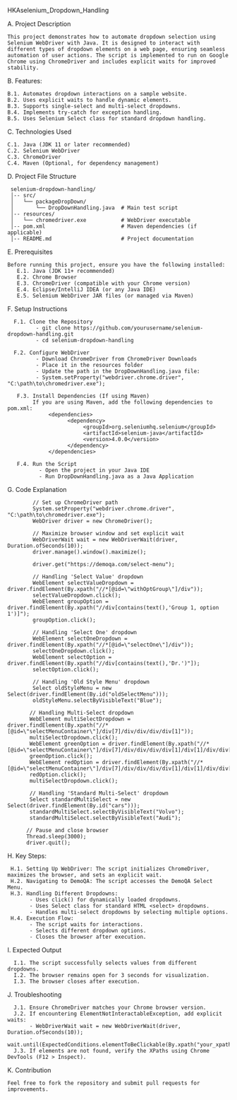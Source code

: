 HKAselenium_Dropdown_Handling

A. Project Description

    This project demonstrates how to automate dropdown selection using Selenium WebDriver with Java. It is designed to interact with different types of dropdown elements on a web page, ensuring seamless automation of user actions. The script is implemented to run on Google Chrome using ChromeDriver and includes explicit waits for improved stability.

B. Features:

    B.1. Automates dropdown interactions on a sample website.
    B.2. Uses explicit waits to handle dynamic elements.
    B.3. Supports single-select and multi-select dropdowns.
    B.4. Implements try-catch for exception handling.
    B.5. Uses Selenium Select class for standard dropdown handling.

C. Technologies Used

    C.1. Java (JDK 11 or later recommended)
    C.2. Selenium WebDriver
    C.3. ChromeDriver
    C.4. Maven (Optional, for dependency management)

D. Project File Structure

     selenium-dropdown-handling/
     │-- src/
     │   └── packageDropDown/
     │       └── DropDownHandling.java  # Main test script
     │-- resources/
     │   └── chromedriver.exe           # WebDriver executable
     │-- pom.xml                        # Maven dependencies (if applicable)
     │-- README.md                      # Project documentation

E. Prerequisites

    Before running this project, ensure you have the following installed:
       E.1. Java (JDK 11+ recommended)
       E.2. Chrome Browser
       E.3. ChromeDriver (compatible with your Chrome version)
       E.4. Eclipse/IntelliJ IDEA (or any Java IDE)
       E.5. Selenium WebDriver JAR files (or managed via Maven)

F. Setup Instructions

      F.1. Clone the Repository
             - git clone https://github.com/yourusername/selenium-dropdown-handling.git
             - cd selenium-dropdown-handling

      F.2. Configure WebDriver
             - Download ChromeDriver from ChromeDriver Downloads
             - Place it in the resources folder
             - Update the path in the DropDownHandling.java file:
             - System.setProperty("webdriver.chrome.driver", "C:\path\to\chromedriver.exe");

       F.3. Install Dependencies (If using Maven)
            If you are using Maven, add the following dependencies to pom.xml:
                 <dependencies>
                       <dependency>
                            <groupId>org.seleniumhq.selenium</groupId>
                            <artifactId>selenium-java</artifactId>
                            <version>4.0.0</version>
                       </dependency>
                 </dependencies>

       F.4. Run the Script
              - Open the project in your Java IDE
              - Run DropDownHandling.java as a Java Application

G. Code Explanation

            // Set up ChromeDriver path
            System.setProperty("webdriver.chrome.driver", "C:\path\to\chromedriver.exe");
            WebDriver driver = new ChromeDriver();

            // Maximize browser window and set explicit wait
            WebDriverWait wait = new WebDriverWait(driver, Duration.ofSeconds(10));
            driver.manage().window().maximize();

            driver.get("https://demoqa.com/select-menu");

            // Handling 'Select Value' dropdown
            WebElement selectValueDropdown = driver.findElement(By.xpath("//*[@id=\"withOptGroup\"]/div"));
            selectValueDropdown.click();
            WebElement groupOption = driver.findElement(By.xpath("//div[contains(text(),'Group 1, option 1')]");
            groupOption.click();

            // Handling 'Select One' dropdown
            WebElement selectOneDropdown = driver.findElement(By.xpath("//*[@id=\"selectOne\"]/div"));
            selectOneDropdown.click();
            WebElement selectOption = driver.findElement(By.xpath("//div[contains(text(),'Dr.')"]);
            selectOption.click();

            // Handling 'Old Style Menu' dropdown
            Select oldStyleMenu = new Select(driver.findElement(By.id("oldSelectMenu")));
            oldStyleMenu.selectByVisibleText("Blue");

           // Handling Multi-Select dropdown
           WebElement multiSelectDropdown = driver.findElement(By.xpath("//*[@id=\"selectMenuContainer\"]/div[7]/div/div/div/div[1]"));
           multiSelectDropdown.click();
           WebElement greenOption = driver.findElement(By.xpath("//*[@id=\"selectMenuContainer\"]/div[7]/div/div/div/div[1]/div[1]/div/div[1]"));
           greenOption.click();
           WebElement redOption = driver.findElement(By.xpath("//*[@id=\"selectMenuContainer\"]/div[7]/div/div/div/div[1]/div[1]/div/div[1]"));
           redOption.click();
           multiSelectDropdown.click();

           // Handling 'Standard Multi-Select' dropdown
           Select standardMultiSelect = new Select(driver.findElement(By.id("cars")));
           standardMultiSelect.selectByVisibleText("Volvo");
           standardMultiSelect.selectByVisibleText("Audi");

          // Pause and close browser
          Thread.sleep(3000);
          driver.quit();

H. Key Steps:

     H.1. Setting Up WebDriver: The script initializes ChromeDriver, maximizes the browser, and sets an explicit wait.
     H.2. Navigating to DemoQA: The script accesses the DemoQA Select Menu.
     H.3. Handling Different Dropdowns:
           - Uses click() for dynamically loaded dropdowns.
           - Uses Select class for standard HTML <select> dropdowns.
           - Handles multi-select dropdowns by selecting multiple options.
     H.4. Execution Flow:
           - The script waits for interactions.
           - Selects different dropdown options.
           - Closes the browser after execution.

I. Expected Output

      I.1. The script successfully selects values from different dropdowns.
      I.2. The browser remains open for 3 seconds for visualization.
      I.3. The browser closes after execution.

J. Troubleshooting

      J.1. Ensure ChromeDriver matches your Chrome browser version.
      J.2. If encountering ElementNotInteractableException, add explicit waits:
           - WebDriverWait wait = new WebDriverWait(driver, Duration.ofSeconds(10));
           - wait.until(ExpectedConditions.elementToBeClickable(By.xpath("your_xpath_here"))).click();
      J.3. If elements are not found, verify the XPaths using Chrome DevTools (F12 > Inspect).

K. Contribution

    Feel free to fork the repository and submit pull requests for improvements.
